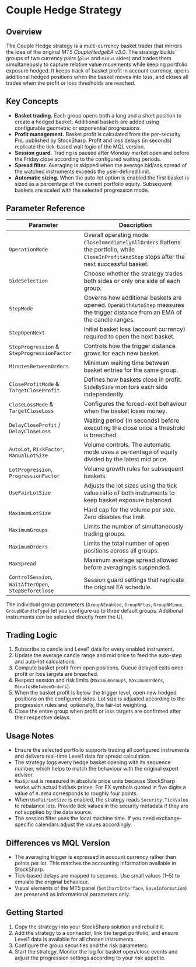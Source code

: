 # Couple Hedge Strategy

## Overview

The Couple Hedge strategy is a multi-currency basket trader that mirrors the
idea of the original *MT5 CoupleHedgeEA v3.0*. The strategy builds groups of two
currency pairs (``plus`` and ``minus`` sides) and trades them simultaneously to
capture relative value movements while keeping portfolio exposure hedged. It
keeps track of basket profit in account currency, opens additional hedged
positions when the basket moves into loss, and closes all trades when the profit
or loss thresholds are reached.

## Key Concepts

- **Basket trading.** Each group opens both a long and a short position to
  create a hedged basket. Additional baskets are added using configurable
  geometric or exponential progressions.
- **Profit management.** Basket profit is calculated from the per-security PnL
  published by StockSharp. Profit and loss delays (in seconds) replicate the
  tick-based wait logic of the MQL version.
- **Session guard.** Trading is paused after Monday market open and before the
  Friday close according to the configured waiting periods.
- **Spread filter.** Averaging is skipped when the average bid/ask spread of the
  watched instruments exceeds the user-defined limit.
- **Automatic sizing.** When the auto-lot option is enabled the first basket is
  sized as a percentage of the current portfolio equity. Subsequent baskets are
  scaled with the selected progression mode.

## Parameter Reference

| Parameter | Description |
|-----------|-------------|
| `OperationMode` | Overall operating mode. `CloseImmediatelyAllOrders` flattens the portfolio, while `CloseInProfitAndStop` stops after the next successful basket. |
| `SideSelection` | Choose whether the strategy trades both sides or only one side of each group. |
| `StepMode` | Governs how additional baskets are opened. `OpenWithAutoStep` measures the trigger distance from an EMA of the candle ranges. |
| `StepOpenNext` | Initial basket loss (account currency) required to open the next basket. |
| `StepProgression` & `StepProgressionFactor` | Controls how the trigger distance grows for each new basket. |
| `MinutesBetweenOrders` | Minimum waiting time between basket entries for the same group. |
| `CloseProfitMode` & `TargetCloseProfit` | Defines how baskets close in profit. `SideBySide` monitors each side independently. |
| `CloseLossMode` & `TargetCloseLoss` | Configures the forced-exit behaviour when the basket loses money. |
| `DelayCloseProfit` / `DelayCloseLoss` | Waiting period (in seconds) before executing the close once a threshold is breached. |
| `AutoLot`, `RiskFactor`, `ManualLotSize` | Volume controls. The automatic mode uses a percentage of equity divided by the latest mid price. |
| `LotProgression`, `ProgressionFactor` | Volume growth rules for subsequent baskets. |
| `UseFairLotSize` | Adjusts the lot sizes using the tick value ratio of both instruments to keep basket exposure balanced. |
| `MaximumLotSize` | Hard cap for the volume per side. Zero disables the limit. |
| `MaximumGroups` | Limits the number of simultaneously trading groups. |
| `MaximumOrders` | Limits the total number of open positions across all groups. |
| `MaxSpread` | Maximum average spread allowed before averaging is suspended. |
| `ControlSession`, `WaitAfterOpen`, `StopBeforeClose` | Session guard settings that replicate the original EA schedule. |

The individual group parameters (`GroupNEnabled`, `GroupNPlus`, `GroupNMinus`,
`GroupNCandleType`) let you configure up to three default groups. Additional
instruments can be selected directly from the UI.

## Trading Logic

1. Subscribe to candle and Level1 data for every enabled instrument.
2. Update the average candle range and mid price to feed the auto-step and
   auto-lot calculations.
3. Compute basket profit from open positions. Queue delayed exits once profit or
   loss targets are breached.
4. Respect session and risk limits (`MaximumGroups`, `MaximumOrders`, `MinutesBetweenOrders`).
5. When the basket profit is below the trigger level, open new hedged positions
   on the configured sides. Lot size is adjusted according to the progression
   rules and, optionally, the fair-lot weighting.
6. Close the entire group when profit or loss targets are confirmed after their
   respective delays.

## Usage Notes

- Ensure the selected portfolio supports trading all configured instruments and
  delivers real-time Level1 data for spread calculation.
- The strategy logs every hedge basket opening with its sequence number, which
  helps to match the behaviour with the original expert advisor.
- `MaxSpread` is measured in absolute price units because StockSharp works with
  actual bid/ask prices. For FX symbols quoted in five digits a value of `0.0004`
  corresponds to roughly four points.
- When `UseFairLotSize` is enabled, the strategy reads `Security.TickValue` to
  rebalance lots. Provide tick values in the security metadata if they are not
  supplied by the data source.
- The session filter uses the local machine time. If you need exchange-specific
  calendars adjust the values accordingly.

## Differences vs MQL Version

- The averaging trigger is expressed in account currency rather than points per
  lot. This matches the accounting information available in StockSharp.
- Tick-based delays are mapped to seconds. Use small values (1–5) to emulate the
  original behaviour.
- Visual elements of the MT5 panel (`SetChartInterface`, `SaveInformation`) are
  preserved as informational parameters only.

## Getting Started

1. Copy the strategy into your StockSharp solution and rebuild it.
2. Add the strategy to a connector, link the target portfolio, and ensure Level1
   data is available for all chosen instruments.
3. Configure the group securities and the risk parameters.
4. Start the strategy. Monitor the log for basket open/close events and adjust
   the progression settings according to your risk appetite.

